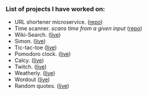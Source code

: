 ### List of projects I have worked on:
- URL shortener microservice. ([repo](https://github.com/mayankshekhar03/usm))
- Time scanner. *scans time from a given input* ([repo](https://github.com/mayankshekhar03/time-scanner))
- Wiki-Search. ([live](http://mshekhar.me/wiki-search))
- Simon. ([live](http://mshekhar.me/simon))
- Tic-tac-toe ([live](http://mshekhar.me/tic-tac-toe))
- Pomodoro clock. ([live](http://mshekhar.me/pomodo))
- Calcy. ([live](http://mshekhar.me/calcy))
- Twitch. ([live](http://mshekhar.me/twitch))
- Weatherly. ([live](http://mshekhar.me/weatherly))
- Wordout ([live](https://wordout.000webhostapp.com))
- Random quotes. ([live](http://mshekhar.me/random-pro-quotes))
